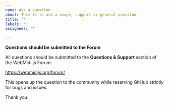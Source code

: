 ```yaml
---
name: Ask a question
about: This is to ask a usage, support or general question
title: ''
labels: ''
assignees: ''

---
```


**Questions should be submitted to the Forum**

All questions should be submitted to the **Questions & Support** section of the WebMidi.js Forum: 

https://webmidijs.org/forum/

This opens up the question to the community while reserving GitHub strictly for bugs and issues.

Thank you.
